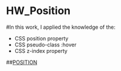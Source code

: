 # HW_Position

#In this work, I applied the knowledge of the:

- CSS position property
- CSS pseudo-class :hover
- CSS z-index property


##[POSITION](https://a-zhukovets.github.io/HW_Position/)
